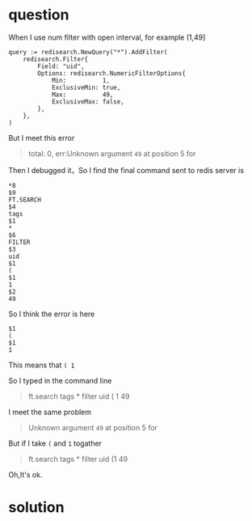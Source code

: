 # question

When I use num filter with open interval, for example (1,49]
```golang
query := redisearch.NewQuery("*").AddFilter(
    redisearch.Filter{
        Field: "uid",
        Options: redisearch.NumericFilterOptions{
            Min:          1,
            ExclusiveMin: true,
            Max:          49,
            ExclusiveMax: false,
        },
    },
)
```
But I meet this error
> total: 0, err:Unknown argument `49` at position 5 for <main>

Then I debugged it，So I find the final command sent to redis server is
```redis
*8
$9
FT.SEARCH
$4
tags
$1
*
$6
FILTER
$3
uid
$1
(
$1
1
$2
49
```
So I think the error is here
```redis
$1
(
$1
1
```
This means that `( 1`

So I typed in the command line
> ft.search tags * filter uid ( 1 49

I meet the same problem
> Unknown argument `49` at position 5 for <main>

But if I take `(` and `1` togather  
> ft.search tags * filter uid (1 49

Oh,It's ok.


# solution